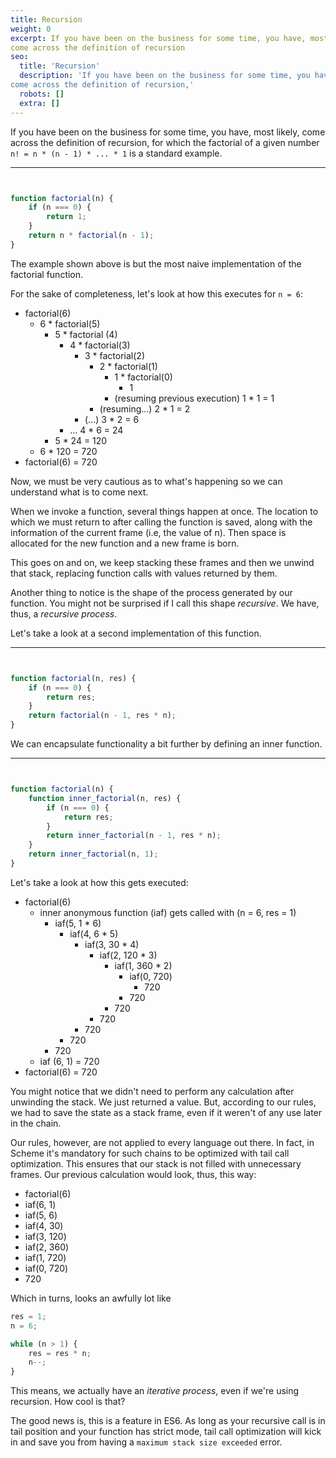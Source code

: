 ```yaml
---
title: Recursion
weight: 0
excerpt: If you have been on the business for some time, you have, most likely,
come across the definition of recursion
seo:
  title: 'Recursion'
  description: 'If you have been on the business for some time, you have, most likely,
come across the definition of recursion,'
  robots: []
  extra: []
---
```


If you have been on the business for some time, you have, most likely,
come across the definition of recursion, for which the factorial of
a given number `n! = n * (n - 1) * ... * 1` is a standard example.

---


```js


function factorial(n) {
    if (n === 0) {
        return 1;
    }
    return n * factorial(n - 1);
}
```

The example shown above is but the most naive implementation of the
factorial function.

For the sake of completeness, let's look at how this executes for
`n = 6`:

- factorial(6)
    - 6 \* factorial(5)
        - 5 \* factorial (4)
            - 4 \* factorial(3)
                - 3 \* factorial(2)
                    - 2 \* factorial(1)
                        - 1 \* factorial(0)
                            - 1
                        - (resuming previous execution) 1 \* 1 = 1
                    - (resuming...) 2 \* 1 = 2
                - (...) 3 \* 2 = 6
            - ... 4 \* 6 = 24
        - 5 \* 24 = 120
    - 6 \* 120 = 720
- factorial(6) = 720

Now, we must be very cautious as to what's happening so we can understand
what is to come next.

When we invoke a function, several things happen at once. The location to
which we must return to after calling the function is saved, along with
the information of the current frame (i.e, the value of n). Then space is
allocated for the new function and a new frame is born.

This goes on and on, we keep stacking these frames and then we unwind that
stack, replacing function calls with values returned by them.

Another thing to notice is the shape of the process generated by our function.
You might not be surprised if I call this shape _recursive_. We have, thus, a
_recursive process_.

Let's take a look at a second implementation of this function.

---


```js


function factorial(n, res) {
    if (n === 0) {
        return res;
    }
    return factorial(n - 1, res * n);
}
```

We can encapsulate functionality a bit further by defining an inner function.

---


```js


function factorial(n) {
    function inner_factorial(n, res) {
        if (n === 0) {
            return res;
        }
        return inner_factorial(n - 1, res * n);
    }
    return inner_factorial(n, 1);
}
```

Let's take a look at how this gets executed:

- factorial(6)
    - inner anonymous function (iaf) gets called with (n = 6, res = 1)
        - iaf(5, 1 \* 6)
            - iaf(4, 6 \* 5)
                - iaf(3, 30 \* 4)
                    - iaf(2, 120 \* 3)
                        - iaf(1, 360 \* 2)
                            - iaf(0, 720)
                                - 720
                            - 720
                        - 720
                    - 720
                - 720
            - 720
        - 720
    - iaf (6, 1) = 720
- factorial(6) = 720

You might notice that we didn't need to perform any calculation after unwinding
the stack. We just returned a value. But, according to our rules, we had to save
the state as a stack frame, even if it weren't of any use later in the chain.

Our rules, however, are not applied to every language out there. In fact, in
Scheme it's mandatory for such chains to be optimized with tail call
optimization. This ensures that our stack is not filled with unnecessary frames.
Our previous calculation would look, thus, this way:

- factorial(6)
- iaf(6, 1)
- iaf(5, 6)
- iaf(4, 30)
- iaf(3, 120)
- iaf(2, 360)
- iaf(1, 720)
- iaf(0, 720)
- 720

Which in turns, looks an awfully lot like

```js
res = 1;
n = 6;

while (n > 1) {
    res = res * n;
    n--;
}
```

This means, we actually have an _iterative process_, even if we're using
recursion. How cool is that?

The good news is, this is a feature in ES6. As long as your recursive call
is in tail position and your function has strict mode, tail call optimization
will kick in and save you from having a `maximum stack size exceeded` error.

